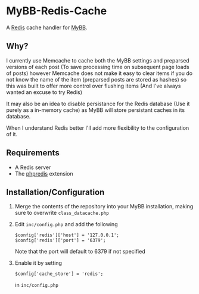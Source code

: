 MyBB-Redis-Cache
================

A [Redis](http://redis.io/) cache handler for [MyBB](http://www.mybb.com/).

Why?
----

I currently use Memcache to cache both the MyBB settings and preparsed versions of each post (To save processing time on
subsequent page loads of posts) however Memcache does not make it easy to clear items if you do not know the name of the
item (preparsed posts are stored as hashes) so this was built to offer more control over flushing items (And I've always
wanted an excuse to try Redis)

It may also be an idea to disable persistance for the Redis database (Use it purely as a in-memory cache) as MyBB will
store persistant caches in its database.

When I understand Redis better I'll add more flexibility to the configuration of it.

Requirements
----

* A Redis server
* The [phpredis](https://github.com/nicolasff/phpredis) extension

Installation/Configuration
----

1. Merge the contents of the repository into your MyBB installation, making sure to overwrite `class_datacache.php`

2. Edit `inc/config.php` and add the following

    ~~~
    $config['redis']['host'] = '127.0.0.1';
    $config['redis']['port'] = '6379';
    ~~~

    Note that the port will default to 6379 if not specified  

3. Enable it by setting 
    ~~~
    $config['cache_store'] = 'redis';
    ~~~
    in `inc/config.php`